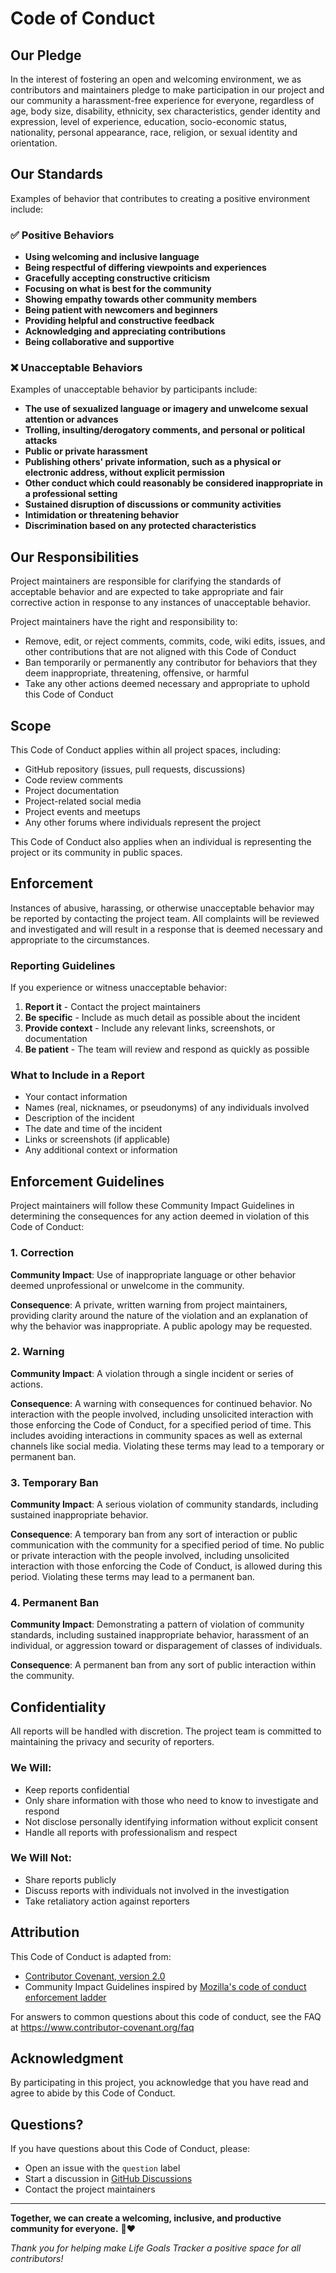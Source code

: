 # Code of Conduct

## Our Pledge

In the interest of fostering an open and welcoming environment, we as contributors and maintainers pledge to make participation in our project and our community a harassment-free experience for everyone, regardless of age, body size, disability, ethnicity, sex characteristics, gender identity and expression, level of experience, education, socio-economic status, nationality, personal appearance, race, religion, or sexual identity and orientation.

## Our Standards

Examples of behavior that contributes to creating a positive environment include:

### ✅ Positive Behaviors

- **Using welcoming and inclusive language**
- **Being respectful of differing viewpoints and experiences**
- **Gracefully accepting constructive criticism**
- **Focusing on what is best for the community**
- **Showing empathy towards other community members**
- **Being patient with newcomers and beginners**
- **Providing helpful and constructive feedback**
- **Acknowledging and appreciating contributions**
- **Being collaborative and supportive**

### ❌ Unacceptable Behaviors

Examples of unacceptable behavior by participants include:

- **The use of sexualized language or imagery and unwelcome sexual attention or advances**
- **Trolling, insulting/derogatory comments, and personal or political attacks**
- **Public or private harassment**
- **Publishing others' private information, such as a physical or electronic address, without explicit permission**
- **Other conduct which could reasonably be considered inappropriate in a professional setting**
- **Sustained disruption of discussions or community activities**
- **Intimidation or threatening behavior**
- **Discrimination based on any protected characteristics**

## Our Responsibilities

Project maintainers are responsible for clarifying the standards of acceptable behavior and are expected to take appropriate and fair corrective action in response to any instances of unacceptable behavior.

Project maintainers have the right and responsibility to:

- Remove, edit, or reject comments, commits, code, wiki edits, issues, and other contributions that are not aligned with this Code of Conduct
- Ban temporarily or permanently any contributor for behaviors that they deem inappropriate, threatening, offensive, or harmful
- Take any other actions deemed necessary and appropriate to uphold this Code of Conduct

## Scope

This Code of Conduct applies within all project spaces, including:

- GitHub repository (issues, pull requests, discussions)
- Code review comments
- Project documentation
- Project-related social media
- Project events and meetups
- Any other forums where individuals represent the project

This Code of Conduct also applies when an individual is representing the project or its community in public spaces.

## Enforcement

Instances of abusive, harassing, or otherwise unacceptable behavior may be reported by contacting the project team. All complaints will be reviewed and investigated and will result in a response that is deemed necessary and appropriate to the circumstances.

### Reporting Guidelines

If you experience or witness unacceptable behavior:

1. **Report it** - Contact the project maintainers
2. **Be specific** - Include as much detail as possible about the incident
3. **Provide context** - Include any relevant links, screenshots, or documentation
4. **Be patient** - The team will review and respond as quickly as possible

### What to Include in a Report

- Your contact information
- Names (real, nicknames, or pseudonyms) of any individuals involved
- Description of the incident
- The date and time of the incident
- Links or screenshots (if applicable)
- Any additional context or information

## Enforcement Guidelines

Project maintainers will follow these Community Impact Guidelines in determining the consequences for any action deemed in violation of this Code of Conduct:

### 1. Correction

**Community Impact**: Use of inappropriate language or other behavior deemed unprofessional or unwelcome in the community.

**Consequence**: A private, written warning from project maintainers, providing clarity around the nature of the violation and an explanation of why the behavior was inappropriate. A public apology may be requested.

### 2. Warning

**Community Impact**: A violation through a single incident or series of actions.

**Consequence**: A warning with consequences for continued behavior. No interaction with the people involved, including unsolicited interaction with those enforcing the Code of Conduct, for a specified period of time. This includes avoiding interactions in community spaces as well as external channels like social media. Violating these terms may lead to a temporary or permanent ban.

### 3. Temporary Ban

**Community Impact**: A serious violation of community standards, including sustained inappropriate behavior.

**Consequence**: A temporary ban from any sort of interaction or public communication with the community for a specified period of time. No public or private interaction with the people involved, including unsolicited interaction with those enforcing the Code of Conduct, is allowed during this period. Violating these terms may lead to a permanent ban.

### 4. Permanent Ban

**Community Impact**: Demonstrating a pattern of violation of community standards, including sustained inappropriate behavior, harassment of an individual, or aggression toward or disparagement of classes of individuals.

**Consequence**: A permanent ban from any sort of public interaction within the community.

## Confidentiality

All reports will be handled with discretion. The project team is committed to maintaining the privacy and security of reporters.

### We Will:

- Keep reports confidential
- Only share information with those who need to know to investigate and respond
- Not disclose personally identifying information without explicit consent
- Handle all reports with professionalism and respect

### We Will Not:

- Share reports publicly
- Discuss reports with individuals not involved in the investigation
- Take retaliatory action against reporters

## Attribution

This Code of Conduct is adapted from:

- [Contributor Covenant, version 2.0](https://www.contributor-covenant.org/version/2/0/code_of_conduct.html)
- Community Impact Guidelines inspired by [Mozilla's code of conduct enforcement ladder](https://github.com/mozilla/diversity)

For answers to common questions about this code of conduct, see the FAQ at https://www.contributor-covenant.org/faq

## Acknowledgment

By participating in this project, you acknowledge that you have read and agree to abide by this Code of Conduct.

## Questions?

If you have questions about this Code of Conduct, please:

- Open an issue with the `question` label
- Start a discussion in [GitHub Discussions](https://github.com/23f3004176/life-goals-tracker/discussions)
- Contact the project maintainers

---

**Together, we can create a welcoming, inclusive, and productive community for everyone.** 🌱❤️

*Thank you for helping make Life Goals Tracker a positive space for all contributors!*
